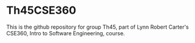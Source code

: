 # Th45CSE360
This is the github repository for group Th45, part of Lynn Robert Carter's CSE360, Intro to Software Engineering, course.
